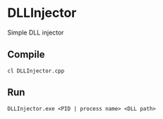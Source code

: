 # DLLInjector

Simple DLL injector

## Compile

`cl DLLInjector.cpp`

## Run

`DLLInjector.exe <PID | process name> <DLL path>`
